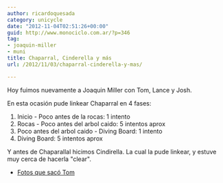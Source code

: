 ```yaml
---
author: ricardoquesada
category: unicycle
date: "2012-11-04T02:51:26+00:00"
guid: http://www.monociclo.com.ar/?p=346
tag:
- joaquin-miller
- muni
title: Chaparral, Cinderella y más
url: /2012/11/03/chaparral-cinderella-y-mas/

---
```


Hoy fuimos nuevamente a Joaquin Miller con Tom, Lance y Josh.

En esta ocasión pude linkear Chaparral en 4 fases:

1. Inicio - Poco antes de la rocas: 1 intento
1. Rocas - Poco antes del arbol caido: 5 intentos aprox
1. Poco antes del arbol caido - Diving Board: 1 intento
1. Diving Board: 5 intentos aprox

Y antes de Chaparallal hicimos Cindirella. La cual la pude linkear, y estuve muy
cerca de hacerla "clear".

- [Fotos que sacó Tom](http://www.flickr.com/photos/tholub/sets/72157631932585530/)
